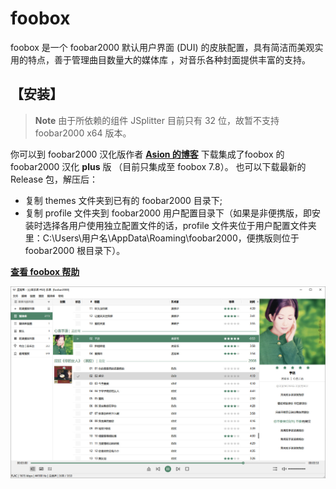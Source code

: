 # foobox
foobox 是一个 foobar2000 默认用户界面 (DUI) 的皮肤配置，具有简洁而美观实用的特点，善于管理曲目数量大的媒体库 ，对音乐各种封面提供丰富的支持。  
## 【安装】
> **Note** 由于所依赖的组件 JSplitter 目前只有 32 位，故暂不支持 foobar2000 x64 版本。

你可以到 foobar2000 汉化版作者 [**Asion 的博客**](https://www.cnblogs.com/asionwu) 下载集成了foobox 的 foobar2000 汉化 **plus** 版 （目前只集成至 foobox 7.8）。
也可以下载最新的 Release 包，解压后：
* 复制 themes 文件夹到已有的 foobar2000 目录下;
* 复制 profile 文件夹到 foobar2000 用户配置目录下（如果是非便携版，即安装时选择各用户使用独立配置文件的话，profile 文件夹位于用户配置文件夹里：C:\Users\用户名\AppData\Roaming\foobar2000，便携版则位于 foobar2000 根目录下）。

[**查看 foobox 帮助**](https://dream7180.gitee.io/2023/foobox-release/)

![alt text](info/screenshot.jpg "foobox - DUI foobar2000 media player")
